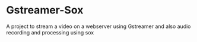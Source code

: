 # Gstreamer-Sox
A project to stream a video on a webserver using Gstreamer and also audio recording and processing using sox
